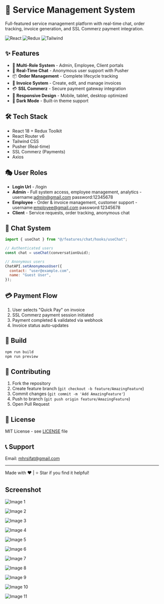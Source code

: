 # 🚀 Service Management System

Full-featured service management platform with real-time chat, order tracking, invoice generation, and SSL Commerz payment integration.

![React](https://img.shields.io/badge/React-18.x-61dafb.svg)
![Redux](https://img.shields.io/badge/Redux-Toolkit-764abc.svg)
![Tailwind](https://img.shields.io/badge/Tailwind-CSS-38bdf8.svg)

## ✨ Features

- 🎯 **Multi-Role System** - Admin, Employee, Client portals
- 💬 **Real-Time Chat** - Anonymous user support with Pusher
- 📦 **Order Management** - Complete lifecycle tracking
- 📄 **Invoice System** - Create, edit, and manage invoices
- 💳 **SSL Commerz** - Secure payment gateway integration
- 📱 **Responsive Design** - Mobile, tablet, desktop optimized
- 🌙 **Dark Mode** - Built-in theme support

## 🛠️ Tech Stack

- React 18 + Redux Toolkit
- React Router v6
- Tailwind CSS
- Pusher (Real-time)
- SSL Commerz (Payments)
- Axios

## 🎭 User Roles

- **Login Url** - /login
- **Admin** - Full system access, employee management, analytics - username:admin@gmail.com password:12345678
- **Employee** - Order & invoice management, customer support - username:employee@gmail.com password:12345678
- **Client** - Service requests, order tracking, anonymous chat

## 💬 Chat System

```javascript
import { useChat } from "@/features/chat/hooks/useChat";

// Authenticated users
const chat = useChat(conversationUuid);

// Anonymous users
ChatAPI.setAnonymousUser({
  contact: "user@example.com",
  name: "Guest User",
});
```

## 💳 Payment Flow

1. User selects "Quick Pay" on invoice
2. SSL Commerz payment session initiated
3. Payment completed & validated via webhook
4. Invoice status auto-updates

## 🚀 Build

```bash
npm run build
npm run preview
```

## 🤝 Contributing

1. Fork the repository
2. Create feature branch (`git checkout -b feature/AmazingFeature`)
3. Commit changes (`git commit -m 'Add AmazingFeature'`)
4. Push to branch (`git push origin feature/AmazingFeature`)
5. Open Pull Request

## 📝 License

MIT License - see [LICENSE](LICENSE) file

## 📞 Support

Email: mhrsifat@gmail.com

---

Made with ❤️ | ⭐ Star if you find it helpful!

## Screenshot

![Image 1](Screenshot/Screenshot_1.png)

![Image 2](Screenshot/Screenshot_2.png)

![Image 3](Screenshot/Screenshot_3.png)

![Image 4](Screenshot/Screenshot_4.png)

![Image 5](Screenshot/Screenshot_5.png)

![Image 6](Screenshot/Screenshot_6.png)

![Image 7](Screenshot/Screenshot_7.png)

![Image 8](Screenshot/Screenshot_8.png)

![Image 9](Screenshot/Screenshot_9.png)

![Image 10](Screenshot/Screenshot_10.png)

![Image 11](Screenshot/Screenshot_11.png)
